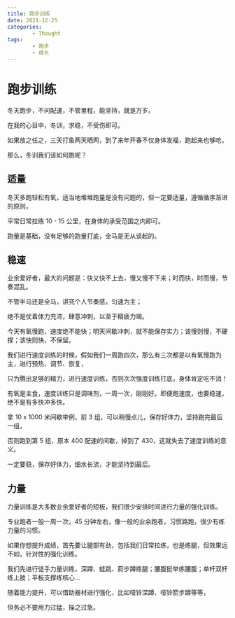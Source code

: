 ```yaml
---
title: 跑步训练
date: 2021-12-25
categories:
        - Thought
tags:
        - 跑步
        - 成长
---
```


# 跑步训练

冬天跑步，不问配速，不管里程，能坚持，就是万岁。

在我的心目中，冬训，求稳，不受伤即可。

如果放之任之，三天打鱼两天晒网，到了来年开春不仅身体发福，跑起来也够呛。

那么，冬训我们该如何跑呢？

## 适量

冬天多跑轻松有氧，适当地堆堆跑量是没有问题的，但一定要适量，遵循循序渐进的原则，

平常日常拉练 10 - 15 公里，在身体的承受范围之内即可。

跑量是基础，没有足够的跑量打底，全马是无从谈起的。

## 稳速

业余爱好者，最大的问题是：快又快不上去，慢又慢不下来；时而快，时而慢，节奏混乱。

不管半马还是全马，讲究个人节奏感，匀速为主；

绝不是仗着体力充沛，肆意冲刺，以至于精疲力竭。

今天有氧慢跑，速度绝不能快；明天间歇冲刺，就不能保存实力；该慢则慢，不硬撑；该快则快，不保留。

我们进行速度训练的时候，假如我们一周跑四次，那么有三次都是以有氧慢跑为主，进行预热、调节、恢复，

只为腾出足够的精力，进行速度训练，否则次次强度训练打底，身体肯定吃不消！

有氧是主食，速度训练只是调味剂，一周一次，刚刚好。即便跑速度，也要稳速，绝不是有多快冲多快。

拿 10 x 1000 米间歇举例，前 3 组，可以稍慢点儿，保存好体力，坚持跑完最后一组，

否则跑到第 5 组，原本 400 配速的间歇，掉到了 430，这就失去了速度训练的意义。

一定要稳，保存好体力，细水长流，才能坚持到最后。

## 力量

力量训练是大多数业余爱好者的短板，我们很少安排时间进行力量的强化训练。

专业跑者一般一周一次，45 分钟左右，像一般的业余跑者，习惯路跑，很少有练力量的习惯。

如果你想提升成绩，首先要让腿部有劲，包括我们日常拉练，也是练腿，但效果远不如，针对性的强化训练。

我们先进行徒手力量训练，深蹲、蛙跳、箭步蹲练腿；腰腹挺举练腰腹；单杆双杆练上肢；平板支撑练核心...

随着能力提升，可以借助器材进行强化，比如哑铃深蹲、哑铃箭步蹲等等，

但务必不要用力过猛，操之过急。
